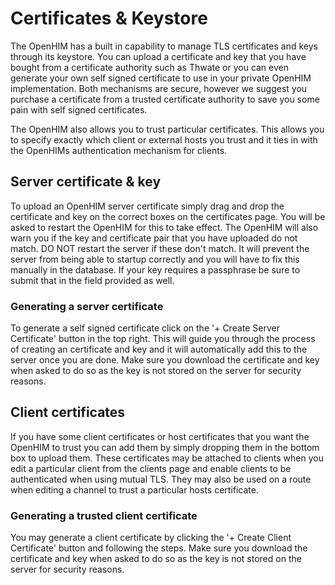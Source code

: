 # Certificates & Keystore

The OpenHIM has a built in capability to manage TLS certificates and keys through its keystore. You can upload a certificate and key that you have bought from a certificate authority such as Thwate or you can even generate your own self signed certificate to use in your private OpenHIM implementation. Both mechanisms are secure, however we suggest you purchase a certificate from a trusted certificate authority to save you some pain with self signed certificates.

The OpenHIM also allows you to trust particular certificates. This allows you to specify exactly which client or external hosts you trust and it ties in with the OpenHIMs authentication mechanism for clients.

## Server certificate & key

To upload an OpenHIM server certificate simply drag and drop the certificate and key on the correct boxes on the certificates page. You will be asked to restart the OpenHIM for this to take effect. The OpenHIM will also warn you if the key and certificate pair that you have uploaded do not match. DO NOT restart the server if these don't match. It will prevent the server from being able to startup correctly and you will have to fix this manually in the database. If your key requires a passphrase be sure to submit that in the field provided as well.

### Generating a server certificate

To generate a self signed certificate click on the '+ Create Server Certificate' button in the top right. This will guide you through the process of creating an certificate and key and it will automatically add this to the server once you are done. Make sure you download the certificate and key when asked to do so as the key is not stored on the server for security reasons.

## Client certificates

If you have some client certificates or host certificates that you want the OpenHIM to trust you can add them by simply dropping them in the bottom box to upload them. These certificates may be attached to clients when you edit a particular client from the clients page and enable clients to be authenticated when using mutual TLS. They may also be used on a route when editing a channel to trust a particular hosts certificate.

### Generating a trusted client certificate

You may generate a client certificate by clicking the '+ Create Client Certificate' button and following the steps. Make sure you download the certificate and key when asked to do so as the key is not stored on the server for security reasons.
